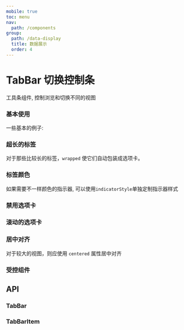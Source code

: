 ```yaml
---
mobile: true
toc: menu
nav:
  path: /components
group:
  path: /data-display
  title: 数据展示
  order: 4
---
```

# TabBar 切换控制条

工具条组件, 控制浏览和切换不同的视图

### 基本使用

一些基本的例子:

<code src="./demo/demo1.tsx"></code>

### 超长的标签

对于那些比较长的标签，`wrapped` 使它们自动包装成选项卡。

<code src="./demo/demo2.tsx"></code>

### 标签颜色

如果需要不一样颜色的指示器, 可以使用`indicatorStyle`单独定制指示器样式

<code src="./demo/demo3.tsx"></code>

### 禁用选项卡

<code src="./demo/demo4.tsx"></code>

### 滚动的选项卡

<code src="./demo/demo5.tsx"></code>

### 居中对齐

对于较大的视图，则应使用 `centered` 属性居中对齐

<code src="./demo/demo6.tsx"></code>

### 受控组件

<code src="./demo/demo7.tsx"></code>

## API

### TabBar

<API src="./TabBar.tsx" hideTitle></API>


### TabBarItem

<API src="../TabBarItem/TabBarItem.tsx" hideTitle></API>
